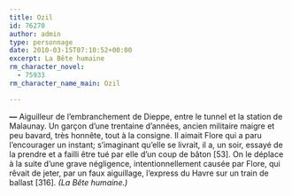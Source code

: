 ```yaml
---
title: Ozil
id: 76270
author: admin
type: personnage
date: 2010-03-15T07:10:52+00:00
excerpt: La Bête humaine
rm_character_novel:
  - 75933
rm_character_name_main: Ozil

---
```

**—** Aiguilleur de l&rsquo;embranchement de Dieppe, entre le tunnel et la station de Malaunay. Un garçon d&rsquo;une trentaine d&rsquo;années, ancien militaire maigre et peu bavard, très honnête, tout à la consigne. Il aimait Flore qui a paru l&rsquo;encourager un instant; s&rsquo;imaginant qu&rsquo;elle se livrait, il a, un soir, essayé de la prendre et a failli être tué par elle d&rsquo;un coup de bâton [53]. On le déplace à la suite d&rsquo;une grave négligence, intentionnellement causée par Flore, qui rêvait de jeter, par un faux aiguillage, l&rsquo;express du Havre sur un train de ballast [316]. _(La Bête humaine.)_